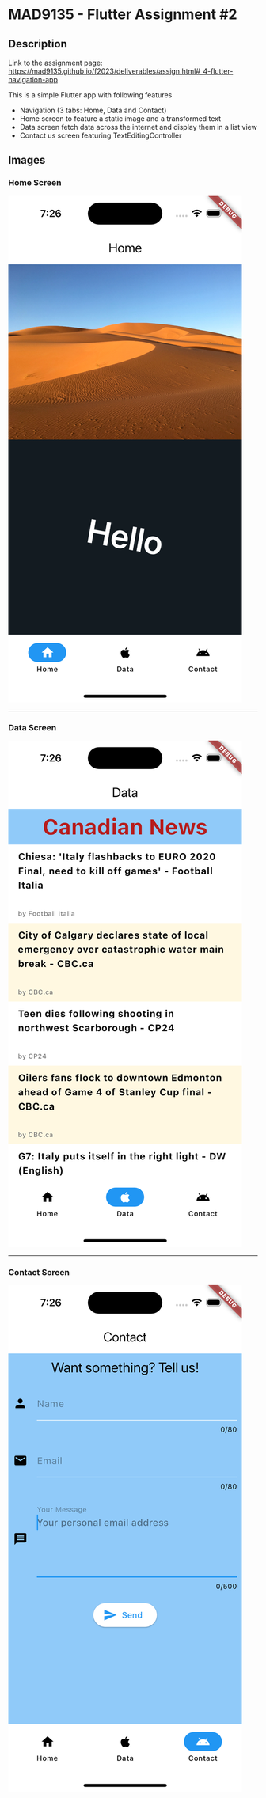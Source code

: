 # MAD9135 - Flutter Assignment #2

## Description

Link to the assignment page: https://mad9135.github.io/f2023/deliverables/assign.html#_4-flutter-navigation-app

This is a simple Flutter app with following features

- Navigation (3 tabs: Home, Data and Contact)
- Home screen to feature a static image and a transformed text
- Data screen fetch data across the internet and display them in a list view
- Contact us screen featuring TextEditingController

## Images

### Home Screen

![Home Screen](assets/image1.png)

---

### Data Screen

![Data Screen](assets/image2.png)

---

### Contact Screen

![Contact Screen](assets/image3.png)
